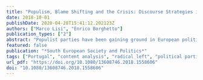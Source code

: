 ```yaml
---
title: "Populism, Blame Shifting and the Crisis: Discourse Strategies in Portuguese Political Parties"
date: 2018-10-01
publishDate: 2020-04-28T15:41:12.202123Z
authors: ["Marco Lisi", "Enrico Borghetto"]
publication_types: ["2"]
abstract: "Populist parties have been gaining ground in European political systems. Against this backcloth, Portugal stands out as the only Southern European country in which traditional mainstream parties have not faced a sharp rise in populist challengers. This article relies on content analysis of election manifestos to examine the use of populist claims by the main Portuguese parties before and after the crisis (1995–2015). Our findings reveal that populist rhetoric has been used mainly by left-wing radical parties as a wedge to disrupt a decade-old status quo. Moreover, we did not find a significant increase in the frequency of populist rhetorical elements after the crisis, either in mainstream or challenger parties. Overall, in the Portuguese case, ideology is the most important factor that explains the adoption of a populist discourse."
featured: false
publication: "*South European Society and Politics*"
tags: ["Portugal", "content analysis", "radical left", "political parties", "economic crisis", "Populism"]
url_pdf: "https://doi.org/10.1080/13608746.2018.1558606"
doi: "10.1080/13608746.2018.1558606"
---
```


